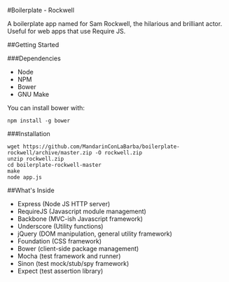 #Boilerplate - Rockwell

A boilerplate app named for Sam Rockwell, the hilarious and brilliant actor. Useful for web apps that use Require JS.

##Getting Started

###Dependencies

* Node
* NPM
* Bower
* GNU Make

You can install bower with:

```
npm install -g bower
```

###Installation

```
wget https://github.com/MandarinConLaBarba/boilerplate-rockwell/archive/master.zip -O rockwell.zip
unzip rockwell.zip
cd boilerplate-rockwell-master
make
node app.js
```

##What's Inside

* Express (Node JS HTTP server)
* RequireJS (Javascript module management)
* Backbone (MVC-ish Javascript framework)
* Underscore (Utility functions)
* jQuery (DOM manipulation, general utility framework)
* Foundation (CSS framework)
* Bower (client-side package management)
* Mocha (test framework and runner)
* Sinon (test mock/stub/spy framework)
* Expect (test assertion library)
